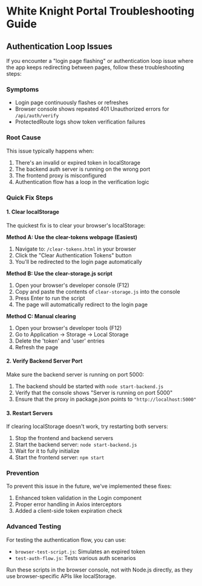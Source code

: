 # White Knight Portal Troubleshooting Guide

## Authentication Loop Issues

If you encounter a "login page flashing" or authentication loop issue where the app keeps redirecting between pages, follow these troubleshooting steps:

### Symptoms
- Login page continuously flashes or refreshes
- Browser console shows repeated 401 Unauthorized errors for `/api/auth/verify`
- ProtectedRoute logs show token verification failures

### Root Cause
This issue typically happens when:
1. There's an invalid or expired token in localStorage
2. The backend auth server is running on the wrong port
3. The frontend proxy is misconfigured
4. Authentication flow has a loop in the verification logic

### Quick Fix Steps

#### 1. Clear localStorage
The quickest fix is to clear your browser's localStorage:

**Method A: Use the clear-tokens webpage (Easiest)**
1. Navigate to: `/clear-tokens.html` in your browser
2. Click the "Clear Authentication Tokens" button
3. You'll be redirected to the login page automatically

**Method B: Use the clear-storage.js script**
1. Open your browser's developer console (F12)
2. Copy and paste the contents of `clear-storage.js` into the console
3. Press Enter to run the script
4. The page will automatically redirect to the login page

**Method C: Manual clearing**
1. Open your browser's developer tools (F12)
2. Go to Application → Storage → Local Storage
3. Delete the 'token' and 'user' entries
4. Refresh the page

#### 2. Verify Backend Server Port
Make sure the backend server is running on port 5000:
1. The backend should be started with `node start-backend.js`
2. Verify that the console shows "Server is running on port 5000"
3. Ensure that the proxy in package.json points to `"http://localhost:5000"`

#### 3. Restart Servers
If clearing localStorage doesn't work, try restarting both servers:
1. Stop the frontend and backend servers
2. Start the backend server: `node start-backend.js`
3. Wait for it to fully initialize
4. Start the frontend server: `npm start`

### Prevention
To prevent this issue in the future, we've implemented these fixes:
1. Enhanced token validation in the Login component
2. Proper error handling in Axios interceptors
3. Added a client-side token expiration check

### Advanced Testing
For testing the authentication flow, you can use:
- `browser-test-script.js`: Simulates an expired token
- `test-auth-flow.js`: Tests various auth scenarios

Run these scripts in the browser console, not with Node.js directly, as they use browser-specific APIs like localStorage.
